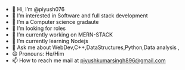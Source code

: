 - 👋 Hi, I’m @piyush076
- 👀 I’m interested in Software and full stack development
- 🌱 I’m a Computer science gradaute
- 💞️ I’m looking for roles 
- 🔭 I’m currently working on MERN-STACK
- 🌱 I’m currently learning Nodejs
- 💬 Ask me about WebDev,C++,DataStructures,Python,Data analysis ,
- 😄 Pronouns: He/Him
- 📫 How to reach me mail at piyushkumarsingh896@gmail.com



<!---
piyush076/piyush076 is a ✨ special ✨ repository because its `README.md` (this file) appears on your GitHub profile.
You can click the Preview link to take a look at your changes.
--->

